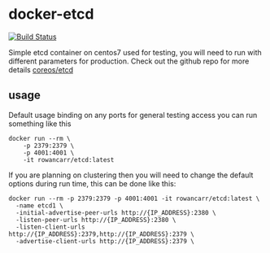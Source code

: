 # docker-etcd

[![Build Status](https://travis-ci.org/rowancarr/docker-etcd.svg)](https://travis-ci.org/rowancarr/docker-etcd)

Simple etcd container on centos7 used for testing, you will need to run with different parameters for production. Check out the github repo for more details [coreos/etcd](https://github.com/coreos/etcd.git)

## usage

Default usage binding on any ports for general testing access you can run something like this

```
docker run --rm \
    -p 2379:2379 \
    -p 4001:4001 \
    -it rowancarr/etcd:latest
```

If you are planning on clustering then you will need to change the default options during run time, this can be done like this:

```
docker run --rm -p 2379:2379 -p 4001:4001 -it rowancarr/etcd:latest \
  -name etcd1 \
  -initial-advertise-peer-urls http://{IP_ADDRESS}:2380 \
  -listen-peer-urls http://{IP_ADDRESS}:2380 \
  -listen-client-urls http://{IP_ADDRESS}:2379,http://{IP_ADDRESS}:2379 \
  -advertise-client-urls http://{IP_ADDRESS}:2379 \
```
